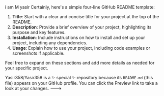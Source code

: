 i am  M yasir
Certainly, here's a simple four-line GitHub README template:

1. **Title**: Start with a clear and concise title for your project at the top of the README.
2. **Description**: Provide a brief overview of your project, highlighting its purpose and key features.
3. **Installation**: Include instructions on how to install and set up your project, including any dependencies.
4. **Usage**: Explain how to use your project, including code examples or screenshots if applicable.

Feel free to expand on these sections and add more details as needed for your specific project.


Yasir358/Yasir358 is a ✨ special ✨ repository because its `README.md` (this file) appears on your GitHub profile.
You can click the Preview link to take a look at your changes.
--->
